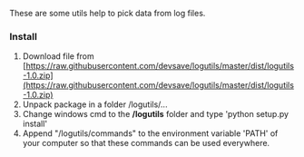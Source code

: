These are some utils help to pick data from log files.

### Install
1. Download file from [https://raw.githubusercontent.com/devsave/logutils/master/dist/logutils-1.0.zip](https://raw.githubusercontent.com/devsave/logutils/master/dist/logutils-1.0.zip)
2. Unpack package in a folder <Folder>/logutils/...
3. Change windows cmd to the **<Folder>/logutils** folder and type 'python setup.py install'
4. Append "<Folder>/logutils/commands" to the environment variable 'PATH' of your computer so that these commands can be used everywhere.
